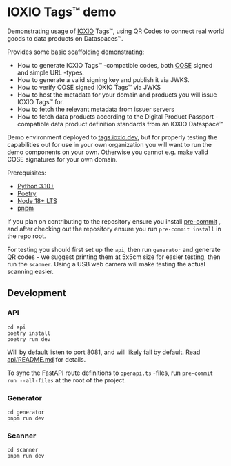 # IOXIO Tags™️ demo

Demonstrating usage of [IOXIO](https://ioxio.com) Tags™️, using QR Codes to connect real world goods
to data products on Dataspaces™.

Provides some basic scaffolding demonstrating:

- How to generate IOXIO Tags™️ -compatible codes, both [COSE](https://cose-wg.github.io/cose-spec/)
  signed and simple URL -types.
- How to generate a valid signing key and publish it via JWKS.
- How to verify COSE signed IOXIO Tags™️ via JWKS
- How to host the metadata for your domain and products you will issue IOXIO Tags™️ for.
- How to fetch the relevant metadata from issuer servers
- How to fetch data products according to the Digital Product Passport -compatible data product
  definition standards from an IOXIO Dataspace™️

Demo environment deployed to [tags.ioxio.dev](https://tags.ioxio.dev), but for properly testing the
capabilities out for use in your own organization you will want to run the demo components on your
own. Otherwise you cannot e.g. make valid COSE signatures for your own domain.

Prerequisites:

- [Python 3.10+](https://www.python.org/downloads/)
- [Poetry](https://python-poetry.org/docs/#installation)
- [Node 18+ LTS](https://nodejs.org/en/)
- [pnpm](https://pnpm.io/installation)

If you plan on contributing to the repository ensure you install
[pre-commit](https://pre-commit.com/#install) , and after checking out the repository ensure you run
`pre-commit install` in the repo root.

For testing you should first set up the `api`, then run `generator` and generate QR codes - we
suggest printing them at 5x5cm size for easier testing, then run the `scanner`. Using a USB web
camera will make testing the actual scanning easier.

## Development

### API

```shell
cd api
poetry install
poetry run dev
```

Will by default listen to port 8081, and will likely fail by default. Read
[api/README.md](api/README.md) for details.

To sync the FastAPI route definitions to `openapi.ts` -files, run `pre-commit run --all-files` at
the root of the project.

### Generator

```shell
cd generator
pnpm run dev
```

### Scanner

```shell
cd scanner
pnpm run dev
```
